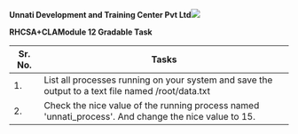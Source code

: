 ﻿**Unnati Development and Training Center Pvt Ltd![](Aspose.Words.cc01630c-19e2-4330-bccf-47af150671a1.001.png)**

**RHCSA+CLAModule 12 Gradable Task**



|**Sr. No.**|**Tasks**|
| - | - |
|1\.|List all processes running on your system and save the output to a text file named /root/data.txt|
|2\.|Check the nice value of the running process named 'unnati\_process'. And change the nice value to 15.|

